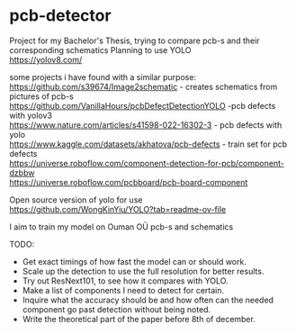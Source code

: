 # pcb-detector
Project for my Bachelor's Thesis, trying to compare pcb-s and their corresponding schematics
Planning to use YOLO  
https://yolov8.com/  

some projects i have found with a similar purpose:  
https://github.com/s39674/Image2schematic - creates schematics from pictures of pcb-s  
https://github.com/VanillaHours/pcbDefectDetectionYOLO -pcb defects with yolov3  
https://www.nature.com/articles/s41598-022-16302-3 - pcb defects with yolo  
https://www.kaggle.com/datasets/akhatova/pcb-defects - train set for pcb defects  
https://universe.roboflow.com/component-detection-for-pcb/component-dzbbw  
https://universe.roboflow.com/pcbboard/pcb-board-component
  
Open source version of yolo for use  
https://github.com/WongKinYiu/YOLO?tab=readme-ov-file  
  
I aim to train my model on Ouman OÜ pcb-s and schematics
  
  
TODO:  
- Get exact timings of how fast the model can or should work.  
- Scale up the detection to use the full resolution for better results.  
- Try out ResNext101, to see how it compares with YOLO.  
- Make a list of components I need to detect for certain.  
- Inquire what the accuracy should be and how often can the needed component go past detection without being noted.  
- Write the theoretical part of the paper before 8th of december.  
